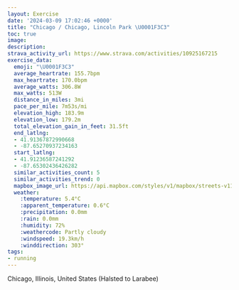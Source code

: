 ```yaml
---
layout: Exercise
date: '2024-03-09 17:02:46 +0000'
title: "Chicago / Chicago, Lincoln Park \U0001F3C3"
toc: true
image:
description:
strava_activity_url: https://www.strava.com/activities/10925167215
exercise_data:
  emoji: "\U0001F3C3"
  average_heartrate: 155.7bpm
  max_heartrate: 170.0bpm
  average_watts: 306.8W
  max_watts: 513W
  distance_in_miles: 3mi
  pace_per_mile: 7m53s/mi
  elevation_high: 183.9m
  elevation_low: 179.2m
  total_elevation_gain_in_feet: 31.5ft
  end_latlng:
  - 41.91367872990668
  - -87.65270937234163
  start_latlng:
  - 41.91236587241292
  - -87.65302436426282
  similar_activities_count: 5
  similar_activities_trend: 0
  mapbox_image_url: https://api.mapbox.com/styles/v1/mapbox/streets-v11/static/path-5+787af2-1.0(%7Dgy~Fll~uOMqQIoYCkCCQECqBBMECIEmSGm%40G_BEiBIm%40A_%40CyO%40qEEaFNaB%3Fc%40Iw%40i%40iBQ%7B%40Ky%40%3FwBGaACiAEi%40Jq%40%40YCk%40AaB%40gBEi%40Ow%40BCFFAGMy%40i%40gC%3FKLNFp%40PhAb%40jB%40%3F%40CO_%40E%3FGJ%3FDNz%40Bj%40%3Fl%40GjA%40j%40FtACh%40U~%40_%40~%40U%5Cy%40f%40c%40NY%40%7B%40IM%3FOXCPPt%40PbAIvA%5CXRZ%3Fp%40DHPHDJJr%40%5CbANfAPt%40DDLAPT%5C~AHLNDz%40BP%40HFDVBhA%40bFD%60EAdEHdABrCJ%60ABX%3FzGHlKDNDDfACT%40FFBVXhj%40),pin-s-s+e5b22e(-87.65143,41.91375),pin-s-f+89ae00(-87.65071999999995,41.91384000000001)/auto/800x800?access_token=pk.eyJ1Ijoiam9zaGJlY2ttYW4iLCJhIjoiY205eWR2aDd1MWZ6djJrbXc4a3M0bWZleiJ9.XiG9OWkNcZk2QzjJbxLB4A
  weather:
    :temperature: 5.4°C
    :apparent_temperature: 0.6°C
    :precipitation: 0.0mm
    :rain: 0.0mm
    :humidity: 72%
    :weathercode: Partly cloudy
    :windspeed: 19.3km/h
    :winddirection: 303°
tags:
- running
---
```

Chicago, Illinois, United States (Halsted to Larabee)
